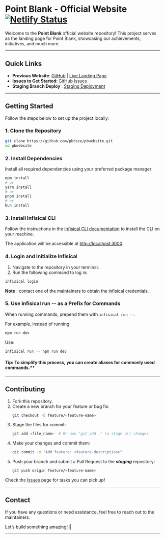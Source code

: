 # **Point Blank - Official Website** [![Netlify Status](https://api.netlify.com/api/v1/badges/78bf83ca-927b-470d-a103-b7a66a680ce9/deploy-status)](https://app.netlify.com/sites/pbpage/deploys) 

Welcome to the **Point Blank** official website repository! This project serves as the landing page for Point Blank, showcasing our achievements, initiatives, and much more.

---

## **Quick Links**  
- **Previous Website**: [GitHub](https://github.com/pbdsce/landing-page) | [Live Landing Page](https://www.pointblank.club/)  
- **Issues to Get Started**: [GitHub Issues](https://github.com/pbdsce/pbwebsite/issues)
- **Staging Branch Deploy** : [Staging Deployment](https://staging--pbpage.netlify.app/)
---

## **Getting Started**  

Follow the steps below to set up the project locally:  

### **1. Clone the Repository**  
```bash
git clone https://github.com/pbdsce/pbwebsite.git
cd pbwebsite
```

### **2. Install Dependencies**  
Install all required dependencies using your preferred package manager:  
```bash
npm install
# or
yarn install
# or
pnpm install
# or
bun install
```

### **3. Install Infisical CLI**  
Follow the instructions in the [Infisical CLI documentation](https://infisical.com/docs/cli/overview)
 to install the CLI on your machine. 


The application will be accessible at [http://localhost:3000](http://localhost:3000).  

### **4. Login and Initialize Infisical** 
1. Navigate to the repository in your terminal.
2. Run the following command to log in:
```bash
infisical login
```
**Note** : contact one of the maintainers to obtain the infisical credentials.

### **5. Use infisical run -- as a Prefix for Commands** 
When running commands, prepend them with `infisical run --`.

For example, instead of running:
```bash
npm run dev
```
Use:
```bash
infisical run -- npm run dev
```
#### Tip: To simplify this process, you can create aliases for commonly used commands.** 
---

## **Contributing**  

1. Fork this repository.  
2. Create a new branch for your feature or bug fix:  
   ```bash
   git checkout -b feature/<feature-name>
   ```
3.  Stage the files for commit:
    ```bash
    git add <file_name>  # Or use "git add ." to stage all changes
    ``` 
4. Make your changes and commit them:  
   ```bash
   git commit -m "Add feature: <feature-description>"
   ```
4. Push your branch and submit a Pull Request to the ***staging*** repository:  
   ```bash
   git push origin feature/<feature-name>
   ```  

Check the [Issues](https://github.com/pbdsce/pbwebsite/issues) page for tasks you can pick up!  

---

## **Contact**  
If you have any questions or need assistance, feel free to reach out to the maintainers.  

Let’s build something amazing! 🚀  

---  
